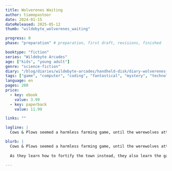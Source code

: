 ```yaml
---
title: Wolverenes Waiting
author: tiamopastoor
date: 2024-01-15
dateReleased: 2025-05-12
thumb: "wildebyte_wolverenes_waiting"

progress: 0
phase: "preparation" # preparation, first draft, revisions, finished

booktype: "fiction"
series: "Wildebyte Arcades"
age: ["kids", "young adult"] 
genre: "science-fiction"
diary: "/blog/diaries/wildebyte-arcades/handheld-disk/diary-wolverenes-waiting/"
tags: ["game", "computer", "coding", "fantastical", "mystery", "technology", "adventure"]
language: en
pages: 200
price:
  - key: ebook
    value: 3.99
  - key: paperback
    value: 11.99

links: ""

logline: |
  Cows & Plows seemed a harmless farming game, until the werewolves attacked. Wildebyte needs to escape an endless cycle of rampaging, but the gameplay has odd effects the real world, and messing with it in any way might cause tragedy for a real person.

blurb: |
  Cows & Plows seemed a harmless farming game, until the werewolves attacked. Wildebyte needs to escape an endless cycle of rampaging or get stuck forever. But they can't do it alone, and the rest of the device hates them. 
  
  As they learn how to fortify the town instead, they also learn the game's effect on players in the real world. And that saving everyone in-game might mean losing a living, breathing human being.

---
```


